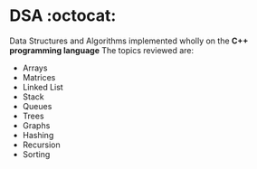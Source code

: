 # DSA :octocat:
Data Structures and Algorithms implemented wholly on the **C++ programming language**
The topics reviewed are:
* Arrays
* Matrices
* Linked List
* Stack
* Queues
* Trees
* Graphs
* Hashing
* Recursion
* Sorting
